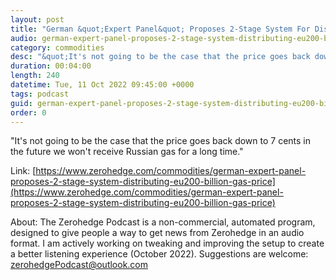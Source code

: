 ```yaml
---
layout: post
title: "German &quot;Expert Panel&quot; Proposes 2-Stage System For Distributing 200 Billion In Gas Price Subsidies"
audio: german-expert-panel-proposes-2-stage-system-distributing-eu200-billion-gas-price-0
category: commodities
desc: "&quot;It's not going to be the case that the price goes back down to 7 cents in the future  we won't receive Russian gas for a long time.&quot;"
duration: 00:04:00
length: 240
datetime: Tue, 11 Oct 2022 09:45:00 +0000
tags: podcast
guid: german-expert-panel-proposes-2-stage-system-distributing-eu200-billion-gas-price-0
order: 0
---
```

&quot;It's not going to be the case that the price goes back down to 7 cents in the future  we won't receive Russian gas for a long time.&quot;

Link: [https://www.zerohedge.com/commodities/german-expert-panel-proposes-2-stage-system-distributing-eu200-billion-gas-price](https://www.zerohedge.com/commodities/german-expert-panel-proposes-2-stage-system-distributing-eu200-billion-gas-price)

About: The Zerohedge Podcast is a non-commercial, automated program, designed to give people a way to get news from Zerohedge in an audio format.  I am actively working on tweaking and improving the setup to create a better listening experience (October 2022).  Suggestions are welcome: [zerohedgePodcast@outlook.com](mailto:zerohedgePodcast@outlook.com)